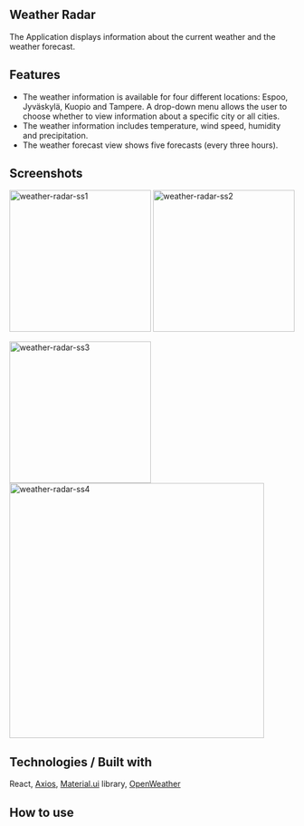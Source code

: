 ## Weather Radar

The Application displays information about the current weather and the weather forecast.

## Features

- The weather information is available for four different locations: Espoo, Jyväskylä, Kuopio and Tampere. A drop-down menu allows the user to choose whether to view information about a specific city or all cities.
- The weather information includes temperature, wind speed, humidity and precipitation.
- The weather forecast view shows five forecasts (every three hours).

## Screenshots

<img width="250" alt="weather-radar-ss1" src="https://user-images.githubusercontent.com/77788900/226668333-4888a8d9-2f05-44fa-980f-6aef6052e4dc.png"> <img width="250" alt="weather-radar-ss2" src="https://user-images.githubusercontent.com/77788900/226668363-bae2c16a-a340-47d0-bef6-69d3f71d5018.png">

<img width="250" alt="weather-radar-ss3" src="https://user-images.githubusercontent.com/77788900/226668476-a5a2803a-7995-48a9-b79a-34971d22635c.png">
<img width="450" alt="weather-radar-ss4" src="https://user-images.githubusercontent.com/77788900/226668486-24ba5391-18a7-4996-b534-d00be0b27cbb.png">

## Technologies / Built with

React, [Axios](https://github.com/axios/axios), [Material.ui](https://mui.com/) library, [OpenWeather](https://openweathermap.org/)

## How to use
